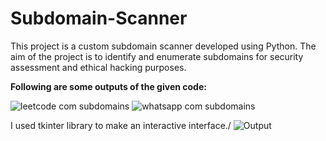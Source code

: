 # Subdomain-Scanner
This project is a custom subdomain scanner developed using Python. The aim of the project is to identify and enumerate subdomains for security assessment and ethical hacking purposes.

**Following are some outputs of the given code:**

![leetcode com subdomains](https://github.com/anushamahajan/Subdomain-Scanner/assets/116106599/6f410fa3-836b-4c23-a14b-28e0452c20b4)
![whatsapp com subdomains](https://github.com/anushamahajan/Subdomain-Scanner/assets/116106599/5eb7eb6f-7ee5-46ae-bbf4-ea5df73f1fa3)

I used tkinter library to make an interactive interface./
![Output](https://github.com/anushamahajan/Subdomain-Scanner/assets/116106599/116b2cee-1057-462c-a303-13593350d148)




